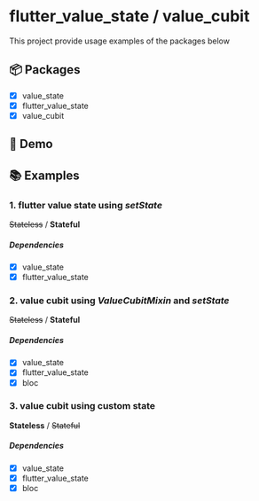 # flutter_value_state / value_cubit

This project provide usage examples of the packages below

## 📦 Packages

- [x] value_state
- [x] flutter_value_state
- [x] value_cubit

## 🚀 Demo

## 📚 Examples

### 1️. flutter value state using *setState*

~~Stateless~~ / **Stateful**

##### Dependencies

- [x] value_state
- [x] flutter_value_state

### 2. value cubit using *ValueCubitMixin* and *setState*

~~Stateless~~ / **Stateful**

##### Dependencies

- [x] value_state
- [x] flutter_value_state
- [x] bloc

### 3. value cubit using custom state

**Stateless** / ~~Stateful~~

##### Dependencies

- [x] value_state
- [x] flutter_value_state
- [x] bloc
